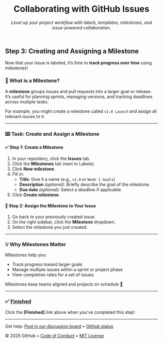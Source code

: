 <header>

<!--
  <<< Author notes: Course header >>>
  Include a 1280×640 image, course title in sentence case, and a concise description in emphasis.
  In your repository settings: enable template repository, add your 1280×640 social image, auto delete head branches.
  Add your open source license, GitHub uses MIT license.
-->

# Collaborating with GitHub Issues

_Level up your project workflow with labels, templates, milestones, and issue-powered collaboration._

</header>

## Step 3: Creating and Assigning a Milestone

Now that your issue is labeled, it’s time to **track progress over time** using milestones!

### 📅 What is a Milestone?

A **milestone** groups issues and pull requests into a larger goal or release. It’s useful for planning sprints, managing versions, and tracking deadlines across multiple tasks.

For example, you might create a milestone called `v1.0 Launch` and assign all relevant issues to it.

---

### :keyboard: Task: Create and Assign a Milestone

#### ✅ Step 1: Create a Milestone
1. In your repository, click the **Issues** tab.
2. Click the **Milestones** tab (next to Labels).
3. Click **New milestone**.
4. Fill in:
   - **Title**: Give it a name (e.g., `v1.0` or `Week 1 Goals`)
   - **Description** *(optional)*: Briefly describe the goal of the milestone.
   - **Due date** *(optional)*: Select a deadline if applicable.
5. Click **Create milestone**.

#### 📌 Step 2: Assign the Milestone to Your Issue
1. Go back to your previously created issue.
2. On the right sidebar, click the **Milestone** dropdown.
3. Select the milestone you just created.

---

### 💡 Why Milestones Matter

Milestones help you:
- Track progress toward larger goals
- Manage multiple issues within a sprint or project phase
- View completion rates for a set of issues

Milestones keep teams aligned and projects on schedule 🚀

---

### ✅ [Finished](#)

Click the **[Finished]** link above when you've completed this step!

<footer>

<!--
  <<< Author notes: Footer >>>
  Add a link to get support, GitHub status page, code of conduct, license link.
-->

---

Get help: [Post in our discussion board](https://github.com/orgs/skills/discussions/categories/review-pull-requests) &bull; [GitHub status](https://www.githubstatus.com/)

&copy; 2025 GitHub &bull; [Code of Conduct](https://www.contributor-covenant.org/version/2/1/code_of_conduct/code_of_conduct.md) &bull; [MIT License](https://gh.io/mit)

</footer>
